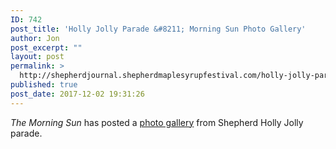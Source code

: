 ```yaml
---
ID: 742
post_title: 'Holly Jolly Parade &#8211; Morning Sun Photo Gallery'
author: Jon
post_excerpt: ""
layout: post
permalink: >
  http://shepherdjournal.shepherdmaplesyrupfestival.com/holly-jolly-parade-morning-sun-photo-gallery
published: true
post_date: 2017-12-02 19:31:26
---
```

<em>The Morning Sun</em> has posted a <a href="http://media.themorningsun.com/2017/12/01/shepherd-holly-jolly-parade/#1">photo gallery</a> from Shepherd Holly Jolly parade.